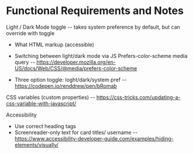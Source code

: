 # Functional Requirements and Notes

Light / Dark Mode toggle -- takes system preference by default, but can override with toggle

- What HTML markup (accessible)

- Switching between light/dark mode via JS Prefers-color-scheme media query -- https://developer.mozilla.org/en-US/docs/Web/CSS/@media/prefers-color-scheme

- Three option toggle: loght/dark/system pref -- https://codepen.io/renddrew/pen/bRomab

CSS variables (custom properties) -- https://css-tricks.com/updating-a-css-variable-with-javascript/



Accessibility

- Use correct heading tags 
- Screenreader-only text for card titles/ username -- https://www.accessibility-developer-guide.com/examples/hiding-elements/visually/

